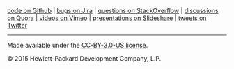 [code on Github](http://github.com/eucalyptus) | [bugs on Jira](https://eucalyptus.atlassian.net) | [questions on StackOverflow](http://stackoverflow.com/search?tab=active&q=eucalyptus) | [discussions on Quora](http://www.quora.com/Eucalyptus-Systems) | [videos on Vimeo](https://vimeo.com/eucalyptus/videos) | [presentations on Slideshare](http://www.slideshare.net/eucalyptus/presentations) | [tweets on Twitter](http://twitter.com/eucalyptus)

*****
Made available under the [CC-BY-3.0-US license](http://creativecommons.org/licenses/by/3.0/us/).

&copy; 2015 Hewlett-Packard Development Company, L.P.
